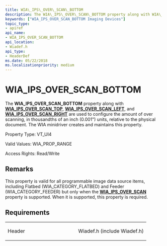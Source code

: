 ```yaml
---
title: WIA\_IPS\_OVER\_SCAN\_BOTTOM
description: The WIA\_IPS\_OVER\_SCAN\_BOTTOM property along with WIA\_IPS\_OVER\_SCAN\_TOP, WIA\_IPS\_OVER\_SCAN\_LEFT, and WIA\_IPS\_OVER\_SCAN\_RIGHT are used to configure the amount of over scanning, in thousandths of an inch (0.001 \ 0034;) units, relative to the physical document.
keywords: ["WIA_IPS_OVER_SCAN_BOTTOM Imaging Devices"]
topic_type:
- apiref
api_name:
- WIA_IPS_OVER_SCAN_BOTTOM
api_location:
- Wiadef.h
api_type:
- HeaderDef
ms.date: 05/22/2018
ms.localizationpriority: medium
---
```


# WIA\_IPS\_OVER\_SCAN\_BOTTOM


The **WIA\_IPS\_OVER\_SCAN\_BOTTOM** property along with [**WIA\_IPS\_OVER\_SCAN\_TOP**](wia-ips-over-scan-top.md), [**WIA\_IPS\_OVER\_SCAN\_LEFT**](wia-ips-over-scan-left.md), and [**WIA\_IPS\_OVER\_SCAN\_RIGHT**](wia-ips-over-scan-right.md) are used to configure the amount of over scanning, in thousandths of an inch (0.001") units, relative to the physical document. The WIA minidriver creates and maintains this property.




Property Type: VT\_UI4

Valid Values: WIA\_PROP\_RANGE

Access Rights: Read/Write

Remarks
-------

This property is valid for all programmable image data source items, including Flatbed (WIA\_CATEGORY\_FLATBED) and Feeder (WIA\_CATEGORY\_FEEDER) but only when the [**WIA\_IPS\_OVER\_SCAN**](wia-ips-over-scan.md) property is supported. When it is supported, this property is required.

Requirements
------------

<table>
<colgroup>
<col width="50%" />
<col width="50%" />
</colgroup>
<tbody>
<tr class="odd">
<td><p>Header</p></td>
<td>Wiadef.h (include Wiadef.h)</td>
</tr>
</tbody>
</table>

 

 





